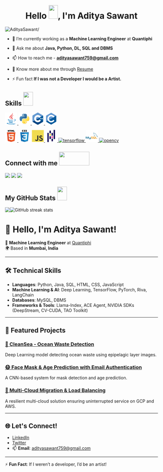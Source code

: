 <!-- <div align="center">
<img width="100%" height = "380px" src="https://images.idgesg.net/images/article/2020/05/sale_25313_primary_image_wide-100842650-large.jpg" alt="cover" />
</div> -->

<h1 align="center">Hello <img src="https://github.com/Ashutosh00710/Ashutosh00710/blob/master/wave.gif" width="30px" height="45"
         width="45">, I'm Aditya Sawant</h1>

<!-- ![visitors](https://visitor-badge.glitch.me/badge?page_id=AdityaSawant21) -->
<p align="left"> <img src=https://komarev.com/ghpvc/?username=AdityaSawant21 alt=AdityaSawant/> </p>

<!-- <p align="center"> <img src="https://komarev.com/ghpvc/?username=adityasawant21&label=Profile%20views&color=blueviolet&style=flat" alt="adityasawant21" /> </p>

<p align="center"> <a href="https://github.com/ryo-ma/github-profile-trophy"><img src="https://github-profile-trophy.vercel.app/?username=adityasawant21" alt="adityasawant21" /></a> </p>
 -->
<!-- <p align="left"> <a href="https://twitter.com/AdityaASawant1" target="blank"><img src="https://img.shields.io/twitter/follow/AdityaASawant1?logo=twitter&style=for-the-badge" alt="AdityaASawant1" /></a> </p> -->
<!--
[![Website](https://img.shields.io/website?label=nikhilmane.com&style=for-the-badge&url=https%3A%2F%2Fnikhilmane.com)](https://)-->
<!--
[![Twitter Follow](https://img.shields.io/twitter/follow/AdityaASawant1?color=1DA1F2&logo=twitter&style=for-the-badge)](https://twitter.com/AdityaASawant1)
<!--
- 🔭 I just launched my website: [Portfolio]()
- 🌱 I’m currently learning everything 🤣 
- 👯 I’m looking to collaborate with other content creators-->

- 🔭 I’m currently working as a **Machine Learning Engineer** at **Quantiphi**
<!-- 
- 🌱 I’m currently learning **React.js, Node.js** -->

- 💬 Ask me about **Java, Python, DL, SQL and DBMS**

- 📫 How to reach me - **adityasawant759@gmail.com**
<!-- 
- 👯 I’m looking to collaborate on Web Development projects, any language is welcome! -->

- 📄 Know more about me through [Resume](https://drive.google.com/file/d/1APdiqlLNQ_oheg42HnSVaeoYqoH0jdGb/view?usp=sharing)

- ⚡ Fun fact **If I was not a Developer I would be a Artist.**

<h2> Skills <img src = "https://media2.giphy.com/media/QssGEmpkyEOhBCb7e1/giphy.gif?cid=ecf05e47a0n3gi1bfqntqmob8g9aid1oyj2wr3ds3mg700bl&rid=giphy.gif" width = 32px  height="45"
         width="45"> </h2>

<a href="https://www.java.com" target="_blank"> <img src="https://raw.githubusercontent.com/devicons/devicon/master/icons/java/java-original.svg" alt="java" width="40" height="40"/> </a>
<a href="https://www.python.org" target="_blank"> <img src="https://raw.githubusercontent.com/devicons/devicon/master/icons/python/python-original.svg" alt="python" width="40" height="40"/> </a> <a href="https://www.w3schools.com/cpp/" target="_blank" rel="noreferrer"> <img src="https://raw.githubusercontent.com/devicons/devicon/master/icons/cplusplus/cplusplus-original.svg" alt="cplusplus" width="40" height="40"/> </a> <a href="https://www.w3schools.com/css/" target="_blank" rel="noreferrer"> <a href="https://www.cprogramming.com/" target="_blank" rel="noreferrer"> <img src="https://raw.githubusercontent.com/devicons/devicon/master/icons/c/c-original.svg" alt="c" width="40" height="40"/> </a> <p align="left">  <a href="https://www.w3.org/html/" target="_blank" rel="noreferrer"> <img src="https://raw.githubusercontent.com/devicons/devicon/master/icons/html5/html5-original-wordmark.svg" alt="html5" width="40" height="40"/> </a><img src="https://raw.githubusercontent.com/devicons/devicon/master/icons/css3/css3-original-wordmark.svg" alt="css3" width="40" height="40"/> </a> <a href="https://developer.mozilla.org/en-US/docs/Web/JavaScript" target="_blank" rel="noreferrer"> <img src="https://raw.githubusercontent.com/devicons/devicon/master/icons/javascript/javascript-original.svg" alt="javascript" width="40" height="40"/> </a> <a href="https://pandas.pydata.org/" target="_blank" rel="noreferrer"> <img src="https://raw.githubusercontent.com/devicons/devicon/2ae2a900d2f041da66e950e4d48052658d850630/icons/pandas/pandas-original.svg" alt="pandas" width="40" height="40"/> </a> <a href="https://www.tensorflow.org" target="_blank" rel="noreferrer"> <img src="https://www.vectorlogo.zone/logos/tensorflow/tensorflow-icon.svg" alt="tensorflow" width="40" height="40"/> </a> <a href="https://www.mysql.com/" target="_blank"> <img src="https://raw.githubusercontent.com/devicons/devicon/master/icons/mysql/mysql-original-wordmark.svg" alt="mysql" width="40" height="40"/> </a> <a href="https://opencv.org/" target="_blank"> <img src="https://www.vectorlogo.zone/logos/opencv/opencv-icon.svg" alt="opencv" width="40" height="40"/> </a></p>

<!-- ![HTML5](https://img.shields.io/badge/-HTML5-%23E44D27?style=for-the-badge&logo=html5&logoColor=ffffff)
![CSS3](https://img.shields.io/badge/-CSS3-%231572B6?style=for-the-badge&logo=css3)
![JavaScript](https://img.shields.io/badge/-JavaScript-%23F7DF1C?style=for-the-badge&logo=javascript&logoColor=000000&labelColor=%23F7DF1C&color=%23FFCE5A)
![Git](https://img.shields.io/badge/-Git-%23F05032?style=for-the-badge&logo=git&logoColor=%23ffffff)
<a href="https://scikit-learn.org/" target="_blank"> <img src="https://upload.wikimedia.org/wikipedia/commons/0/05/Scikit_learn_logo_small.svg" alt="scikit_learn" width="40" height="40"/> </a>
 ![React](https://img.shields.io/badge/-ReactJS-61DAFB?style=for-the-badge&logo=react&logoColor=ffffff)
![VS Code](http://img.shields.io/badge/-VS%20Code-007ACC?style=for-the-badge&logo=visual-studio-code&logoColor=ffffff)
![Firebase](https://img.shields.io/badge/-Firebase-FFCA28?style=for-the-badge&logo=firebase&logoColor=ffffff)     
![MongoDB](https://img.shields.io/badge/MongoDB-4EA94B?style=for-the-badge&logo=mongodb&logoColor=white)
<img align="left" src="https://github-readme-stats.vercel.app/api/top-langs?username=adityasawant21&show_icons=true&theme=vue-dark&hide_border=true"/> 
![GitHub](https://img.shields.io/badge/-GitHub-181717?style=for-the-badge&logo=github)
![Nodejs](https://img.shields.io/badge/-Nodejs-339933?style=for-the-badge&logo=Node.js&logoColor=ffffff)
![Npm](https://img.shields.io/badge/-npm-CB3837?style=for-the-badge&logo=npm)
<a href="https://www.selenium.dev" target="_blank"> <img src="https://raw.githubusercontent.com/detain/svg-logos/780f25886640cef088af994181646db2f6b1a3f8/svg/selenium-logo.svg" alt="selenium" width="40" height="40"/> </a>-->

<h2> Connect with me <img src='https://raw.githubusercontent.com/ShahriarShafin/ShahriarShafin/main/Assets/handshake.gif' width="100px"  height="45"
         width="45"> </h2>
<a href = 'https://www.linkedin.com/in/aditya-a-sawant'> <img width = '32px' align= 'center' src="https://raw.githubusercontent.com/rahulbanerjee26/githubAboutMeGenerator/main/icons/linked-in-alt.svg"/></a> 
<a href = 'https://twitter.com/AdityaASawant1'> <img width = '32px' align= 'center' src="https://raw.githubusercontent.com/rahulbanerjee26/githubAboutMeGenerator/main/icons/twitter.svg"/></a> 
<!-- <a href = 'https://sristi2705.medium.com/'> <img width = '32px' align= 'center' src="https://raw.githubusercontent.com/rahulbanerjee26/githubAboutMeGenerator/main/icons/medium.svg"/></a> 
<a href = 'https://sristi-chowdhury.netlify.app/'> <img width = '32px' align= 'center' src="https://raw.githubusercontent.com/rahulbanerjee26/githubAboutMeGenerator/main/icons/portfolio.png"/></a>  -->
<a href = 'https://github.com/AdityaSawant21'> <img width = '32px' align= 'center' src="https://raw.githubusercontent.com/rahulbanerjee26/githubAboutMeGenerator/main/icons/github.svg"/></a> 

<h2> My GitHub Stats <img src='https://media1.giphy.com/media/du3J3cXyzhj75IOgvA/giphy.gif?cid=ecf05e47x2g034i9pzwtzzsd3xgg2w9nr94t4tflbbgo3008&rid=giphy.gif' width='32px'  height="45"
         width="45"> </h2>

<a href="https://github.com/anuraghazra/github-readme-stats">
<img align="left" src="https://github-readme-stats.vercel.app/api?username=AdityaSawant21&count_private=true&show_icons=true&theme=algolia" />
</a>

![GitHub streak stats](https://github-readme-streak-stats.herokuapp.com/?user=AdityaSawant21&theme=algolia&include_all_commits=true&count_private=true)
<!-- <a href="https://github.com/anuraghazra/convoychat">
<img align="center" src="https://github-readme-stats.vercel.app/api/top-langs/?username=AdityaSawant21&theme=radical" />
</a> -->

<!-- 
![GitHub stats](https://github-readme-stats-eight-theta.vercel.app/api?username=AdityaSawant21&show_icons=true&theme=algolia&include_all_commits=true&count_private=true)
<a href="https://github.com/anuraghazra/convoychat"> <img align="center" src="https://github-readme-stats.vercel.app/api/top-langs/?username=AdityaSawant21&theme=radical" />
</a>
![GitHub streak stats](https://github-readme-streak-stats.herokuapp.com/?user=AdityaSawant21&theme=algolia&include_all_commits=true&count_private=true)
  
 <img height="175em" src="https://github-readme-stats-eight-theta.vercel.app/api?username=AdityaSawant21&show_icons=true&theme=algolia&include_all_commits=true&count_private=true"/>
<img height="175em" src="https://github-readme-stats-eight-theta.vercel.app/api/top-langs/?username=AdityaSawant21&layout=compact&langs_count=8&theme=algolia"/>  
<p align="center"> 
<img align="center" src="https://github-readme-stats.vercel.app/api?username=adityasawant21&count_private=true&show_icons=true&theme=vue-dark&hide_border=true" height="205">
</p>
<p align="center"> 
<img align="center" src="https://github-readme-streak-stats.herokuapp.com/?user=adityasawant21&&count_private=true&show_icons=true&theme=vue-dark&hide_border=true" alt="AdityaSawant21"></p>
<p align="center">
<a href="https://www.linkedin.com/in/aditya-a-sawant/" target="_blank"><img src="https://img.shields.io/badge/LinkedIn-0077B5?style=for-the-badge&logo=linkedin&logoColor=white" alt="LinkedIn"></a>
<a href="mailto:adtyasawant759@gmail.com" target="_blank"><img src="https://img.shields.io/badge/Gmail-D14836?style=for-the-badge&logo=gmail&logoColor=white" alt="Email"></a>
</p> -->
<!-- <h2> Some Programming Humor for you <img align ='center' src='https://media2.giphy.com/media/UQDSBzfyiBKvgFcSTw/giphy.gif?cid=ecf05e47p3cd513axbek3f56ti3jzizq8hincw20jauyyfyw&rid=giphy.gif' width = '32px'></h2>

![Jokes Card](https://readme-jokes.vercel.app/api?theme=highcontrast) -->





# 👋 Hello, I'm Aditya Sawant!

🚀 **Machine Learning Engineer** at [Quantiphi](https://www.quantiphi.com)  
🌍 Based in **Mumbai, India**  

---

## 🛠️ **Technical Skills**
- **Languages**: Python, Java, SQL, HTML, CSS, JavaScript
- **Machine Learning & AI**: Deep Learning, TensorFlow, PyTorch, Riva, LangChain
- **Databases**: MySQL, DBMS
- **Frameworks & Tools**: Llama-Index, ACE Agent, NVIDIA SDKs (DeepStream, CV-CUDA, TAO Toolkit)

---

## 📌 **Featured Projects**
### [🌊 CleanSea - Ocean Waste Detection](https://github.com/AdityaSawant21/CleanSea)
Deep Learning model detecting ocean waste using epipelagic layer images.

### [😷 Face Mask & Age Prediction with Email Authentication](https://github.com/AdityaSawant21/Face-mask-detection-and-Age-prediction-with-Email-Authentication)
A CNN-based system for mask detection and age prediction.

### [🔧 Multi-Cloud Migration & Load Balancing](https://github.com/AdityaSawant21/Multi-cloud-migration-and-load-balancing)
A resilient multi-cloud solution ensuring uninterrupted service on GCP and AWS.

---

## 🌐 **Let's Connect!**
- [LinkedIn](https://www.linkedin.com/in/aditya-a-sawant/)
- [Twitter](https://twitter.com/AdityaASawant1)
- 📫 **Email**: adityasawant759@gmail.com  

---

⚡ **Fun Fact**: If I weren’t a developer, I’d be an artist!
